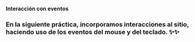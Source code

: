 #### Interacción con eventos
### En la siguiente práctica, incorporamos interacciones al sitio, haciendo uso de los eventos del mouse y del teclado. ✨✨
